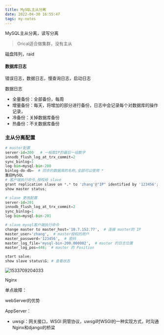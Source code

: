 ```yaml
---
title: MySQL主从分离
date: 2022-04-30 16:55:47
tags: my-notes
---
```

MySQL主从分离，读写分离

>  Orical适合做集群，没有主从



磁盘阵列，raid 

#### 数据库日志

错误日志，数据日志，慢查询日志，启动日志

数据日志

- 全量备份：全部备份，每周
- 增量备份：每天，将增加的部分进行备份，日志中会记录每个对数据库的操作记录，
- 冷备份：关掉数据库备份
- 热备份：不关数据库备份

### 主从分离配置

```python
# master配置
server-id=200   # 一般取IP的最后一组数字
innodb_flush_log_at_trx_commit=2
sync_binlog=1
log-bin=mysql-bin-200
binlog-do-db=  # 同步的数据库的名称,全部可以使用 *
重启MySQL
# 客户端执行命令,授权给 slave
grant replication slave on *.* to 'zhang'@"IP" identified by '123456';
show master status;

# slave 更改配置
server-id=201
innodb_flush_log_at_trx_commit=2
sync_binlog=1
log-bin=mysql-bin-201

# slave mysql客户端执行命令
change master to master_host='10.7.152.77',  # 连接 master的 IP
master_user='zhang',  # master授权的用户
master_password='123456',  # 密码
master_log_file='mysql-bin-200.000002',  # master 的日志位置
master_log_pos=448;  # master 的 Position

start salve;
show slave status\G; # 查看状态
```

![1533709204033](/assets/1533709204033.png)







Nginx

单点故障：

webServer的优势



AppServer：

- uwsgi：网关接口，WSGI 网管协议，uwsgi时WSGI的一种实现方式，时沟通Nginx和django的桥梁